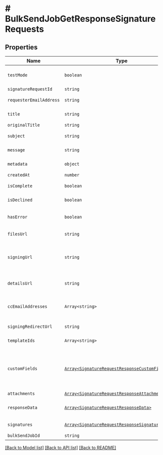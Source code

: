 # # BulkSendJobGetResponseSignatureRequests



## Properties

Name | Type | Description | Notes
------------ | ------------- | ------------- | -------------
| `testMode` | ```boolean``` |  Whether this is a test signature request. Test requests have no legal value. Defaults to `false`.  |  [default to false] |
| `signatureRequestId` | ```string``` |  The id of the SignatureRequest.  |  |
| `requesterEmailAddress` | ```string``` |  The email address of the initiator of the SignatureRequest.  |  |
| `title` | ```string``` |  The title the specified Account uses for the SignatureRequest.  |  |
| `originalTitle` | ```string``` |  Default Label for account.  |  |
| `subject` | ```string``` |  The subject in the email that was initially sent to the signers.  |  |
| `message` | ```string``` |  The custom message in the email that was initially sent to the signers.  |  |
| `metadata` | ```object``` |  The metadata attached to the signature request.  |  |
| `createdAt` | ```number``` |  Time the signature request was created.  |  |
| `isComplete` | ```boolean``` |  Whether or not the SignatureRequest has been fully executed by all signers.  |  |
| `isDeclined` | ```boolean``` |  Whether or not the SignatureRequest has been declined by a signer.  |  |
| `hasError` | ```boolean``` |  Whether or not an error occurred (either during the creation of the SignatureRequest or during one of the signings).  |  |
| `filesUrl` | ```string``` |  The URL where a copy of the request&#39;s documents can be downloaded.  |  |
| `signingUrl` | ```string``` |  The URL where a signer, after authenticating, can sign the documents. This should only be used by users with existing HelloSign accounts as they will be required to log in before signing.  |  |
| `detailsUrl` | ```string``` |  The URL where the requester and the signers can view the current status of the SignatureRequest.  |  |
| `ccEmailAddresses` | ```Array<string>``` |  A list of email addresses that were CCed on the SignatureRequest. They will receive a copy of the final PDF once all the signers have signed.  |  |
| `signingRedirectUrl` | ```string``` |  The URL you want the signer redirected to after they successfully sign.  |  |
| `templateIds` | ```Array<string>``` |  Templates IDs used in this SignatureRequest (if any).  |  |
| `customFields` | [```Array<SignatureRequestResponseCustomFieldBase>```](SignatureRequestResponseCustomFieldBase.md) |  An array of Custom Field objects containing the name and type of each custom field.<br><br>* Text Field uses `SignatureRequestResponseCustomFieldText`<br>* Checkbox Field uses `SignatureRequestResponseCustomFieldCheckbox`  |  |
| `attachments` | [```Array<SignatureRequestResponseAttachment>```](SignatureRequestResponseAttachment.md) |  Signer attachments.  |  |
| `responseData` | [```Array<SignatureRequestResponseData>```](SignatureRequestResponseData.md) |  An array of form field objects containing the name, value, and type of each textbox or checkmark field filled in by the signers.  |  |
| `signatures` | [```Array<SignatureRequestResponseSignatures>```](SignatureRequestResponseSignatures.md) |  An array of signature objects, 1 for each signer.  |  |
| `bulkSendJobId` | ```string``` |  The id of the BulkSendJob.  |  |

[[Back to Model list]](../../README.md#models) [[Back to API list]](../../README.md#endpoints) [[Back to README]](../../README.md)
